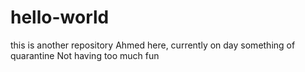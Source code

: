 # hello-world
this is another repository 
Ahmed here, currently on day something of quarantine
Not having too much fun 
